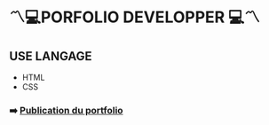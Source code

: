 #   〽️​💻​ ​PORFOLIO DEVELOPPER ​💻​〽️​

## USE LANGAGE

* HTML
* CSS


### ➡️  [Publication du portfolio](https://tinx242.github.io/MOI.BOBBY/)